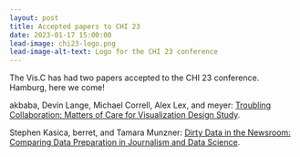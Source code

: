 ```yaml
---
layout: post
title: Accepted papers to CHI 23
date: 2023-01-17 15:00:00
lead-image: chi23-logo.png
lead-image-alt-text: Logo for the CHI 23 conference
---
```


The Vis.C has had two papers accepted to the CHI 23 conference. Hamburg, here we come! 

akbaba, Devin Lange, Michael Correll, Alex Lex, and meyer: [Troubling Collaboration: Matters of Care for Visualization Design Study](https://viscollective.github.io/publications/2023_chi_troubling/).

Stephen Kasica, berret, and Tamara Munzner: [Dirty Data in the Newsroom: Comparing Data Preparation in Journalism and Data Science](https://www.cs.ubc.ca/group/infovis/pubs/2023/dirty-data-in-the-newsroom/).



